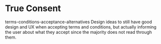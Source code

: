 # True Consent
terms-conditions-acceptance-alternatives
Design ideas to still have good design and UX when accepting terms and conditions, but actually informing the user about what they accept since the majority does not read through them.
